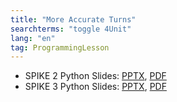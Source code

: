 ```yaml
---
title: "More Accurate Turns"
searchterms: "toggle 4Unit"
lang: "en"
tag: ProgrammingLesson
---
```

 <ul>

 <li class="ng-binding">SPIKE 2 Python Slides:
 <a href="PyProgrammingLessons/AccurateTurning.pptx">PPTX</a>,
 <a href="PyProgrammingLessons/AccurateTurning.pdf">PDF</a>
 </li>
 <li class="ng-binding">SPIKE 3 Python Slides:
 <a href="PyProgrammingLessons/SP3AccurateTurningPython.pptx">PPTX</a>,
 <a href="PyProgrammingLessons/SP3AccurateTurningPython.pdf">PDF</a>
 </li>
 </ul>
